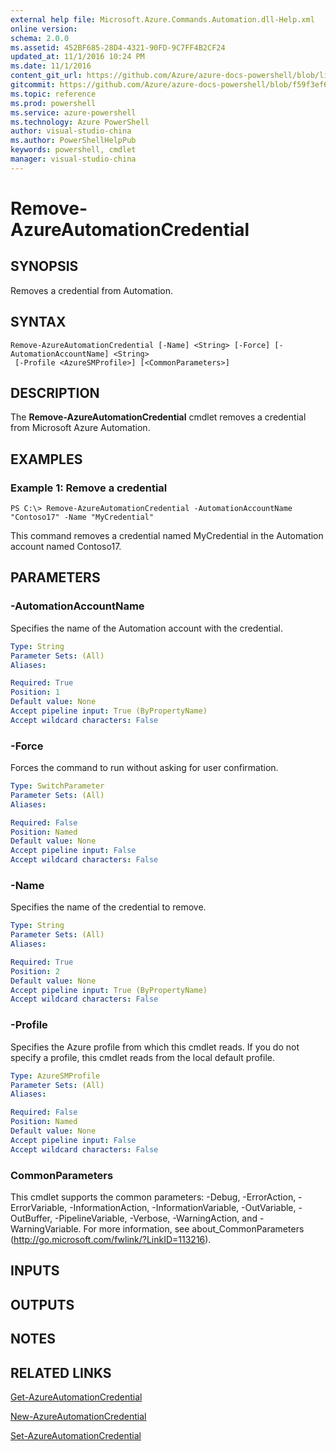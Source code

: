 ```yaml
---
external help file: Microsoft.Azure.Commands.Automation.dll-Help.xml
online version: 
schema: 2.0.0
ms.assetid: 452BF685-28D4-4321-90FD-9C7FF4B2CF24
updated_at: 11/1/2016 10:24 PM
ms.date: 11/1/2016
content_git_url: https://github.com/Azure/azure-docs-powershell/blob/live/azureps-cmdlets-docs/ServiceManagement/Azure.Automation/v3.0.0/Remove-AzureAutomationCredential.md
gitcommit: https://github.com/Azure/azure-docs-powershell/blob/f59f3ef60bc592383812213e69fd77ba950759ed/azureps-cmdlets-docs/ServiceManagement/Azure.Automation/v3.0.0/Remove-AzureAutomationCredential.md
ms.topic: reference
ms.prod: powershell
ms.service: azure-powershell
ms.technology: Azure PowerShell
author: visual-studio-china
ms.author: PowerShellHelpPub
keywords: powershell, cmdlet
manager: visual-studio-china
---
```


# Remove-AzureAutomationCredential

## SYNOPSIS
Removes a credential from Automation.

## SYNTAX

```
Remove-AzureAutomationCredential [-Name] <String> [-Force] [-AutomationAccountName] <String>
 [-Profile <AzureSMProfile>] [<CommonParameters>]
```

## DESCRIPTION
The **Remove-AzureAutomationCredential** cmdlet removes a credential from Microsoft Azure Automation.

## EXAMPLES

### Example 1: Remove a credential
```
PS C:\> Remove-AzureAutomationCredential -AutomationAccountName "Contoso17" -Name "MyCredential"
```

This command removes a credential named MyCredential in the Automation account named Contoso17.

## PARAMETERS

### -AutomationAccountName
Specifies the name of the Automation account with the credential.

```yaml
Type: String
Parameter Sets: (All)
Aliases: 

Required: True
Position: 1
Default value: None
Accept pipeline input: True (ByPropertyName)
Accept wildcard characters: False
```

### -Force
Forces the command to run without asking for user confirmation.

```yaml
Type: SwitchParameter
Parameter Sets: (All)
Aliases: 

Required: False
Position: Named
Default value: None
Accept pipeline input: False
Accept wildcard characters: False
```

### -Name
Specifies the name of the credential to remove.

```yaml
Type: String
Parameter Sets: (All)
Aliases: 

Required: True
Position: 2
Default value: None
Accept pipeline input: True (ByPropertyName)
Accept wildcard characters: False
```

### -Profile
Specifies the Azure profile from which this cmdlet reads.
If you do not specify a profile, this cmdlet reads from the local default profile.

```yaml
Type: AzureSMProfile
Parameter Sets: (All)
Aliases: 

Required: False
Position: Named
Default value: None
Accept pipeline input: False
Accept wildcard characters: False
```

### CommonParameters
This cmdlet supports the common parameters: -Debug, -ErrorAction, -ErrorVariable, -InformationAction, -InformationVariable, -OutVariable, -OutBuffer, -PipelineVariable, -Verbose, -WarningAction, and -WarningVariable. For more information, see about_CommonParameters (http://go.microsoft.com/fwlink/?LinkID=113216).

## INPUTS

## OUTPUTS

## NOTES

## RELATED LINKS

[Get-AzureAutomationCredential](xref:ServiceManagement/Azure.Automation/v3.0.0/Get-AzureAutomationCredential.md)

[New-AzureAutomationCredential](xref:ServiceManagement/Azure.Automation/v3.0.0/New-AzureAutomationCredential.md)

[Set-AzureAutomationCredential](xref:ServiceManagement/Azure.Automation/v3.0.0/Set-AzureAutomationCredential.md)


